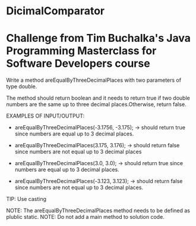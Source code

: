 # DicimalComparator
# Challenge from Tim Buchalka's Java Programming Masterclass for Software Developers course

Write a method areEqualByThreeDecimalPlaces with two parameters of type double.

The method should return boolean and it needs to return true if two double numbers are the 
same up to three decimal places.Otherwise, return false.

EXAMPLES OF INPUT/OUTPUT:
  * areEqualByThreeDecimalPlaces(-3.1756, -3.175); -> should return true since
    numbers are equal up to 3 decimal places.
    
  * areEqualByThreeDecimalPlaces(3.175, 3.176); -> should return false since numbers
    are not equal up to 3 decimal places
    
  * areEqualByThreeDecimalPlaces(3.0, 3.0); -> should return true since numbers
    are equal up to 3 decimal places.
    
  * areEqualByThreeDecimalPlaces(-3.123, 3.123); -> should return false since numbers
    are not equal up to 3 decimal places.
    
  TIP: Use casting
  
  NOTE: The areEqualByThreeDecimalPlaces method needs to be defined as plublic static.
  NOTE: Do not add a main method to solution code.
